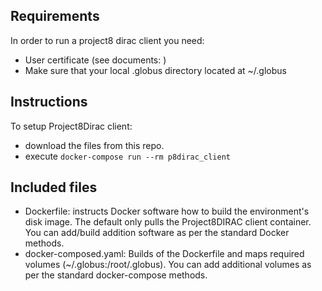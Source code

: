 ## Requirements
In order to run a project8 dirac client you need:
- User certificate (see documents: )
- Make sure that your local .globus directory located at ~/.globus 

## Instructions
To setup Project8Dirac client:
- download the files from this repo.
- execute `docker-compose run --rm p8dirac_client`

## Included files

* Dockerfile: instructs Docker software how to build the environment's disk image. The default only pulls the Project8DIRAC client container. You can add/build addition software as per the standard Docker methods.  
* docker-composed.yaml: Builds of the Dockerfile and maps required volumes (~/.globus:/root/.globus). You can add additional volumes as per the standard docker-compose methods.

